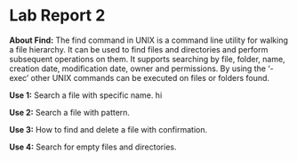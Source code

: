 # Lab Report 2

**About Find:** The find command in UNIX is a command line utility for walking a file hierarchy. It can be used to find files and directories and perform subsequent operations on them. It supports searching by file, folder, name, creation date, modification date, owner and permissions. By using the ‘-exec’ other UNIX commands can be executed on files or folders found. 

**Use 1:** Search a file with specific name.
hi

**Use 2:** Search a file with pattern.

**Use 3:** How to find and delete a file with confirmation.

**Use 4:** Search for empty files and directories.
